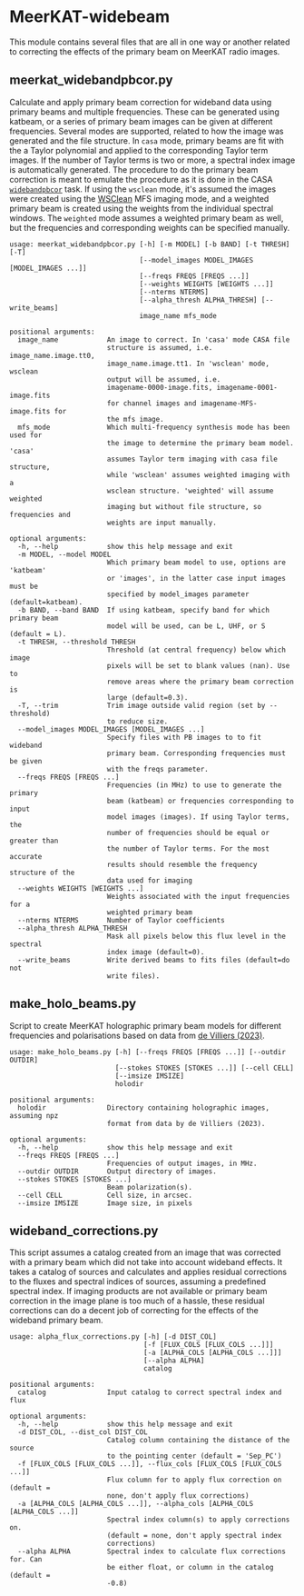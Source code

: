 # MeerKAT-widebeam

This module contains several files that are all in one way or another related to correcting the effects of the primary beam on MeerKAT radio images. 

## meerkat_widebandpbcor.py

Calculate and apply primary beam correction for wideband data using primary beams and multiple frequencies. These can be generated using katbeam, or a series of primary beam images can be given at different frequencies. Several modes are supported, related to how the image was generated and the file structure. In `casa` mode, primary beams are fit with the a Taylor polynomial and applied to the corresponding Taylor term images. If the number of Taylor terms is two or more, a spectral index image is automatically generated. The procedure to do the primary beam correction is meant to emulate the procedure as it is done in the CASA [`widebandpbcor`](https://casa.nrao.edu/docs/taskref/widebandpbcor-task.html) task. If using the `wsclean` mode, it's assumed the images were created using the [WSClean](https://wsclean.readthedocs.io/en/latest/) MFS imaging mode, and a weighted primary beam is created using the weights from the individual spectral windows. The `weighted` mode assumes a weighted primary beam as well, but the frequencies and corresponding weights can be specified manually.

```
usage: meerkat_widebandpbcor.py [-h] [-m MODEL] [-b BAND] [-t THRESH] [-T]
                                [--model_images MODEL_IMAGES [MODEL_IMAGES ...]]
                                [--freqs FREQS [FREQS ...]]
                                [--weights WEIGHTS [WEIGHTS ...]]
                                [--nterms NTERMS]
                                [--alpha_thresh ALPHA_THRESH] [--write_beams]
                                image_name mfs_mode

positional arguments:
  image_name            An image to correct. In 'casa' mode CASA file
                        structure is assumed, i.e. image_name.image.tt0,
                        image_name.image.tt1. In 'wsclean' mode, wsclean
                        output will be assumed, i.e.
                        imagename-0000-image.fits, imagename-0001-image.fits
                        for channel images and imagename-MFS-image.fits for
                        the mfs image.
  mfs_mode              Which multi-frequency synthesis mode has been used for
                        the image to determine the primary beam model. 'casa'
                        assumes Taylor term imaging with casa file structure,
                        while 'wsclean' assumes weighted imaging with a
                        wsclean structure. 'weighted' will assume weighted
                        imaging but without file structure, so frequencies and
                        weights are input manually.

optional arguments:
  -h, --help            show this help message and exit
  -m MODEL, --model MODEL
                        Which primary beam model to use, options are 'katbeam'
                        or 'images', in the latter case input images must be
                        specified by model_images parameter (default=katbeam).
  -b BAND, --band BAND  If using katbeam, specify band for which primary beam
                        model will be used, can be L, UHF, or S (default = L).
  -t THRESH, --threshold THRESH
                        Threshold (at central frequency) below which image
                        pixels will be set to blank values (nan). Use to
                        remove areas where the primary beam correction is
                        large (default=0.3).
  -T, --trim            Trim image outside valid region (set by --threshold)
                        to reduce size.
  --model_images MODEL_IMAGES [MODEL_IMAGES ...]
                        Specify files with PB images to to fit wideband
                        primary beam. Corresponding frequencies must be given
                        with the freqs parameter.
  --freqs FREQS [FREQS ...]
                        Frequencies (in MHz) to use to generate the primary
                        beam (katbeam) or frequencies corresponding to input
                        model images (images). If using Taylor terms, the
                        number of frequencies should be equal or greater than
                        the number of Taylor terms. For the most accurate
                        results should resemble the frequency structure of the
                        data used for imaging
  --weights WEIGHTS [WEIGHTS ...]
                        Weights associated with the input frequencies for a
                        weighted primary beam
  --nterms NTERMS       Number of Taylor coefficients
  --alpha_thresh ALPHA_THRESH
                        Mask all pixels below this flux level in the spectral
                        index image (default=0).
  --write_beams         Write derived beams to fits files (default=do not
                        write files).
```

## make_holo_beams.py

Script to create MeerKAT holographic primary beam models for different frequencies and polarisations based on data from [de Villiers (2023)](https://archive-gw-1.kat.ac.za/public/repository/10.48479/wdb0-h061/index.html).

```
usage: make_holo_beams.py [-h] [--freqs FREQS [FREQS ...]] [--outdir OUTDIR]
                          [--stokes STOKES [STOKES ...]] [--cell CELL]
                          [--imsize IMSIZE]
                          holodir

positional arguments:
  holodir               Directory containing holographic images, assuming npz
                        format from data by de Villiers (2023).

optional arguments:
  -h, --help            show this help message and exit
  --freqs FREQS [FREQS ...]
                        Frequencies of output images, in MHz.
  --outdir OUTDIR       Output directory of images.
  --stokes STOKES [STOKES ...]
                        Beam polarization(s).
  --cell CELL           Cell size, in arcsec.
  --imsize IMSIZE       Image size, in pixels
```

## wideband_corrections.py

This script assumes a catalog created from an image that was corrected with a primary beam which did not take into account wideband effects. It takes a catalog of sources and calculates and applies residual corrections to the fluxes and spectral indices of sources, assuming a predefined spectral index. If imaging products are not available or primary beam correction in the image plane is too much of a hassle, these residual corrections can do a decent job of correcting for the effects of the wideband primary beam.

```
usage: alpha_flux_corrections.py [-h] [-d DIST_COL]
                                 [-f [FLUX_COLS [FLUX_COLS ...]]]
                                 [-a [ALPHA_COLS [ALPHA_COLS ...]]]
                                 [--alpha ALPHA]
                                 catalog

positional arguments:
  catalog               Input catalog to correct spectral index and flux

optional arguments:
  -h, --help            show this help message and exit
  -d DIST_COL, --dist_col DIST_COL
                        Catalog column containing the distance of the source
                        to the pointing center (default = 'Sep_PC')
  -f [FLUX_COLS [FLUX_COLS ...]], --flux_cols [FLUX_COLS [FLUX_COLS ...]]
                        Flux column for to apply flux correction on (default =
                        none, don't apply flux corrections)
  -a [ALPHA_COLS [ALPHA_COLS ...]], --alpha_cols [ALPHA_COLS [ALPHA_COLS ...]]
                        Spectral index column(s) to apply corrections on.
                        (default = none, don't apply spectral index
                        corrections)
  --alpha ALPHA         Spectral index to calculate flux corrections for. Can
                        be either float, or column in the catalog (default =
                        -0.8)
```

